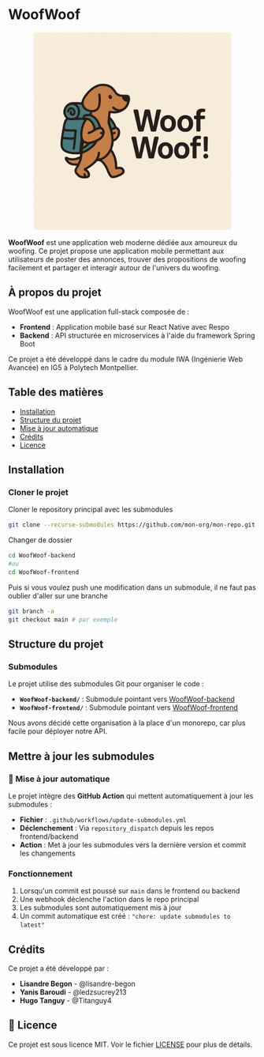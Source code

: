 # WoofWoof

<div align="center">
    <img src="logo.png" alt="WoofWoof Logo" width="400">
</div>

**WoofWoof** est une application web moderne dédiée aux amoureux du woofing. Ce projet propose une application mobile permettant aux utilisateurs de poster des annonces, trouver des propositions de woofing facilement et partager et interagir autour de l'univers du woofing.

## À propos du projet

WoofWoof est une application full-stack composée de :

- **Frontend** : Application mobile basé sur React Native avec Respo
- **Backend** : API structurée en microservices à l'aide du framework Spring Boot

Ce projet a été développé dans le cadre du module IWA (Ingénierie Web Avancée) en IG5 à Polytech Montpellier.

## Table des matières

- [Installation](#installation)
- [Structure du projet](#structure-du-projet)
- [Mise à jour automatique](#mise-à-jour-automatique)
- [Crédits](#crédits)
- [Licence](#licence)

## Installation

### Cloner le projet

Cloner le repository principal avec les submodules

```bash
git clone --recurse-submodules https://github.com/mon-org/mon-repo.git
```

Changer de dossier

```bash
cd WoofWoof-backend
#ou
cd WoofWoof-frontend
```

Puis si vous voulez push une modification dans un submodule, il ne faut pas oublier d'aller sur une branche

```bash
git branch -a
git checkout main # par exemple
```

## Structure du projet

### Submodules

Le projet utilise des submodules Git pour organiser le code :

- **`WoofWoof-backend/`** : Submodule pointant vers [WoofWoof-backend](https://github.com/Titanguy4/WoofWoof-backend)
- **`WoofWoof-frontend/`** : Submodule pointant vers [WoofWoof-frontend](https://github.com/Titanguy4/WoofWoof-frontend)

Nous avons décidé cette organisation à la place d'un monorepo, car plus facile pour déployer notre API.

## Mettre à jour les submodules

### 🔄 Mise à jour automatique

Le projet intègre des **GitHub Action** qui mettent automatiquement à jour les submodules :

- **Fichier** : `.github/workflows/update-submodules.yml`
- **Déclenchement** : Via `repository_dispatch` depuis les repos frontend/backend
- **Action** : Met à jour les submodules vers la dernière version et commit les changements

### Fonctionnement

1. Lorsqu'un commit est poussé sur `main` dans le frontend ou backend
2. Une webhook déclenche l'action dans le repo principal
3. Les submodules sont automatiquement mis à jour
4. Un commit automatique est créé : `"chore: update submodules to latest"`

## Crédits

Ce projet a été développé par :

- **Lisandre Begon** - @lisandre-begon
- **Yanis Baroudi** - @ledzsucrey213
- **Hugo Tanguy** - @Titanguy4

## 📄 Licence

Ce projet est sous licence MIT. Voir le fichier [LICENSE](LICENSE) pour plus de détails.
